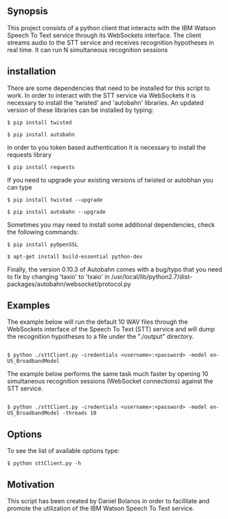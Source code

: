 

## Synopsis

This project consists of a python client that interacts with the IBM Watson Speech To Text service through its WebSockets interface. The client streams audio to the STT service and receives recognition hypotheses in real time. It can run N simultaneous recognition sessions

## installation

There are some dependencies that need to be installed for this script to work. In order to interact with the STT service via WebSockets it is necessary to install the 'twisted' and 'autobahn' libraries. An updated version of these libraries can be installed by typing:

`
$ pip install twisted
`

`
$ pip install autobahn
`

In order to you token based authentication it is necessary to install the requests library

`
$ pip install requests
`

If you need to upgrade your existing versions of twisted or autobhan you can type

`
$ pip install twisted --upgrade
`

`
$ pip install autobahn --upgrade
`

Sometimes you may need to install some additional dependencies, check the following commands:

`
$ pip install pyOpenSSL
`

`
$ apt-get install build-essential python-dev
`

Finally, the version 0.10.3 of Autobahn comes with a bug/typo that you need to fix by changing 'taxio' to 'txaio' in /usr/local/lib/python2.7/dist-packages/autobahn/websocket/protocol.py

## Examples                                                                                                                                        
                                                                                                                                                    
The example below will run the default 10 WAV files through the WebSockets interface of the Speech To Text (STT) service and will dump the recognition hypotheses to a file under the "./output" directory.                           
                                                                                                                                                    
`                                                                                                                                                   
$ python ./sttClient.py -credentials <username>:<password> -model en-US_BroadbandModel
`                                                                                                                                                   
                                                                                                                                                    
The example below performs the same task much faster by opening 10 simultaneous recognition sessions (WebSocket connections) against the STT service.
                                                                                                                                                    
`                                                                                                                                                   
$ python ./sttClient.py -credentials <username>:<password> -model en-US_BroadbandModel -threads 10
`                                                                                                                                                   
 
## Options

To see the list of available options type:

`
$ python sttClient.py -h
`

## Motivation

This script has been created by Daniel Bolanos in order to facilitate and promote the utilization of the IBM Watson Speech To Text service.



                                                              

